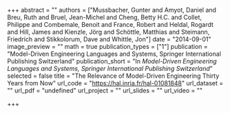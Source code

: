 +++
abstract = ""
authors = ["Mussbacher, Gunter and Amyot, Daniel and Breu, Ruth and Bruel, Jean-Michel and Cheng, Betty H.C. and Collet, Philippe and Combemale, Benoit and France, Robert and Heldal, Rogardt and Hill, James and Kienzle, Jörg and Schöttle, Matthias and Steimann, Friedrich and Stikkolorum, Dave and Whittle, Jon"]
date = "2014-09-01"
image_preview = ""
math = true
publication_types = ["1"]
publication = "Model-Driven Engineering Languages and Systems, Springer International Publishing Switzerland"
publication_short = "In *Model-Driven Engineering Languages and Systems, Springer International Publishing Switzerland*"
selected = false
title = "The Relevance of Model-Driven Engineering Thirty Years from Now"
url_code = "https://hal.inria.fr/hal-01081848"
url_dataset = ""
url_pdf = "undefined"
url_project = ""
url_slides = ""
url_video = ""

+++
